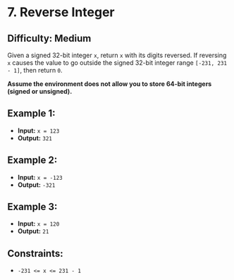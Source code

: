 # 7. Reverse Integer
## Difficulty: Medium

Given a signed 32-bit integer ```x```, return ```x``` with its digits reversed. If reversing ```x``` causes the value to go outside the signed 32-bit integer range ```[-231, 231 - 1]```, then return ```0```.

**Assume the environment does not allow you to store 64-bit integers (signed or unsigned).**

## Example 1:
+ **Input:** ```x = 123```
+ **Output:** ```321```

## Example 2:
+ **Input:** ```x = -123```
+ **Output:** ```-321```

## Example 3:
+ **Input:** ```x = 120```
+ **Output:** ```21```

## Constraints:
+ ```-231 <= x <= 231 - 1```
